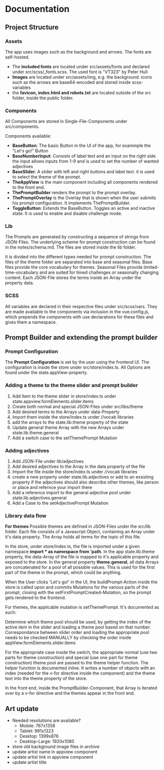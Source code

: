 # Documentation

## Project Structure

### Assets
The app uses images such as the background and arrows. The fonts are self-hosted.
- The **included fonts** are located under src/assets/fonts and declared under src/scss/_fonts.scss. The used font is "VT323" by Peter Hull
- **Images** are located under src/assets/img, e.g. the background. icons such as the arrows are base64-encoded and stored inside scss-variables
- the **favicon, index.html and robots.txt** are located outside of the src folder, inside the public folder.

### Components
All Components are stored in Single-File-Components under src/components.

Components available:
  - **BaseButton**: The basic Button in the UI of the app, for exammple the "Let's go!" Button
  - **BaseNumberInput**: Consists of label text and an input on the right side. the input allows inputs from 1-9 and is used to set the number of wanted adjectives
  - **BaseSlider**: A slider with left and right buttons and label text. it is used to select the theme of the prompt.
  - **TheAppView** is the main component including all components rendered to the front end.
  - **ThePromptBuilder** renders the prompt to the prompt overlay.
  - **ThePromptOverlay** is the Overlay that is shown when the user submits his prompt configuration. It implements ThePromptBuilder.
  - **ToggleButton**: Extends the BaseButton. Toggles an active and inactive state. It is used to enable and disable challenge mode.

### Lib
The Prompts are generated by constructing a sequence of strings from JSON-Files. The underlying scheme for prompt construction
can be found in the notes/schema.md. The files are stored inside the lib folder. 

It is divided into the different types needed for
prompt construction. The files of the theme folder are separated into base and seasonal files. 
Base files provide the core vocabulary for themes. Seasonal Files provide limited-time-vocabulary and are suited for timed
challenges or seasonally changing content. Each JSON-File stores the terms inside an Array under the property data.

### SCSS
All variables are declared in their respective files  under src/scss/vars.
They are made available to the components via inclusion in the
vue.config.js, which prepends the components with use declarations for 
these files and gives them a namespace.

## Prompt Builder and extending the prompt builder

### Prompt Configuration
The **Prompt Configuration** is set by the user using the frontend UI.
The configuration is inside the store under src/store/index.ts.
All Options are found under the state.appView-property.

### Adding a theme to the theme slider and prompt builder
1. Add Item to the theme slider in store/index.ts under state.appview.formElements.slider.items
2. Create both normal and special JSON-Files under src/libs/theme
3. Add desired terms to the Arrays under data-Property
4. Import them inside the store/index.ts under //vocab libraries
5. add the arrays to the state.lib.theme property of the state
6. Update general theme Array with the new Arrays under state.lib.theme.general
7. Add a switch case to the setThemePrompt Mutation

### Adding adjectives
1. Add JSON-File under lib/adjectives
2. Add desired adjectives to the Array in the data property of the file
3. Import the file inside the store/index.ts under //vocab libraries
4. create a new property under state.lib.adjectives or add to an exsisting property if the adjectives
   should also describe other themes, like person or place and refernce your import there
5. Add a reference import to the general adjective pool under state.lib.adjectives.general
6. Add a Case to the setAdjectivePrompt Mutation

### Library data flow
**For themes**
Possible themes are defined in JSON-Files under the src/lib folder.
Each file consists of a Javascript Object, containing an Array under
it's data property. The Array holds all terms for the topic of this file.

In the store, under store/index.ts, the file is imported under a given
namespace **import * as namespace from 'path**. In the app state.lib.theme
property, the data-Array of the file is mapped to it's applicable property
and exposed to the store. 
In the general property **theme.general**, all data
Arrays are concatenated for a pool of all possible values. This is used
for the first part of the theme in the prompt, which could be anything.

When the User clicks 'Let's go!' in the UI, the buildPrompt-Action inside
the store is called upon and commits Mutations for the various parts of the
prompt, closing with the setFirstPromptCreated-Mutation, so the prompt
gets rendered to the frontend.

For themes, the applicable mutation is setThemePrompt. It's documented
as such:

  Determine which theme pool should be used, by getting the index of the active item in the slider
  and loading a theme pool based on that number. Correspondance between slider order and loading the
  appropriate pool needs to be checked MANUALLY by checking the order inside appView.formElements.slider.items

For the appropriate case inside the switch, the appropriate
normal (use two parts for theme construction) and special (use one part for theme construction)
theme pool are passed to the theme helper function. The helper
function is documented inline. It writes a number of objects
with an index (needed for the v-for directive inside the component)
and the theme text into the theme property of the store.

In the front end, inside the PromptBuilder-Component, that Array
is iterated over by a v-for directive and the themes appear in
the front end.

## Art update
- Needed resolutions are available?
  - Mobile: 767x1358
  - Tablet: 991x1323
  - Desktop: 1399x876
  - Desktop-Large: 1920x1080
- store old background image files in archive
- update artist name in appview component
- update artist link in appview component
- update artist title